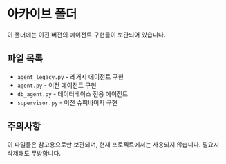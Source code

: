 # 아카이브 폴더

이 폴더에는 이전 버전의 에이전트 구현들이 보관되어 있습니다.

## 파일 목록

- `agent_legacy.py` - 레거시 에이전트 구현
- `agent.py` - 이전 에이전트 구현
- `db_agent.py` - 데이터베이스 전용 에이전트
- `supervisor.py` - 이전 슈퍼바이저 구현

## 주의사항

이 파일들은 참고용으로만 보관되며, 현재 프로젝트에서는 사용되지 않습니다.
필요시 삭제해도 무방합니다.